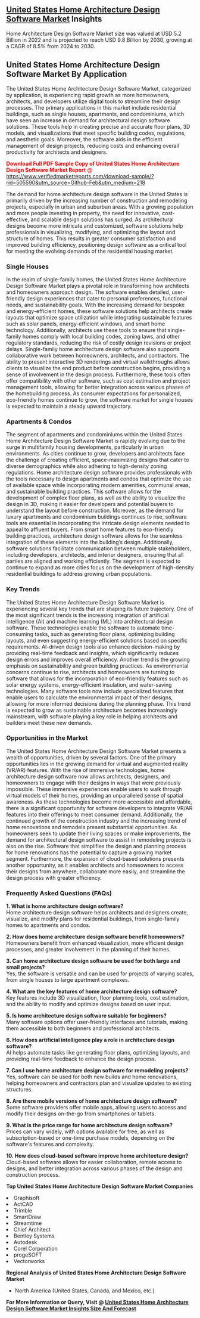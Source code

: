 <h2><a href="https://www.verifiedmarketreports.com/download-sample/?rid=505590&amp;utm_source=Github-Feb&amp;utm_medium=218" target="_blank">United States Home Architecture Design Software Market</a> Insights</h2><p>Home Architecture Design Software Market size was valued at USD 5.2 Billion in 2022 and is projected to reach USD 9.8 Billion by 2030, growing at a CAGR of 8.5% from 2024 to 2030.</p><p><div> <h2>United States Home Architecture Design Software Market By Application</h2> The United States Home Architecture Design Software Market, categorized by application, is experiencing rapid growth as more homeowners, architects, and developers utilize digital tools to streamline their design processes. The primary applications in this market include residential buildings, such as single houses, apartments, and condominiums, which have seen an increase in demand for architectural design software solutions. These tools help in creating precise and accurate floor plans, 3D models, and visualizations that meet specific building codes, regulations, and aesthetic goals. Moreover, the software aids in the efficient management of design projects, reducing costs and enhancing overall productivity for architects and designers. <p><span class=""><span style="color: #ff0000;"><strong>Download Full PDF Sample Copy of United States Home Architecture Design Software Market Report</strong> @ </span><a href="https://www.verifiedmarketreports.com/download-sample/?rid=505590&amp;utm_source=Github-Feb&amp;utm_medium=218" target="_blank">https://www.verifiedmarketreports.com/download-sample/?rid=505590&amp;utm_source=Github-Feb&amp;utm_medium=218</a></span></p> The demand for home architecture design software in the United States is primarily driven by the increasing number of construction and remodeling projects, especially in urban and suburban areas. With a growing population and more people investing in property, the need for innovative, cost-effective, and scalable design solutions has surged. As architectural designs become more intricate and customized, software solutions help professionals in visualizing, modifying, and optimizing the layout and structure of homes. This results in greater consumer satisfaction and improved building efficiency, positioning design software as a critical tool for meeting the evolving demands of the residential housing market. <h3>Single Houses</h3> In the realm of single-family homes, the United States Home Architecture Design Software Market plays a pivotal role in transforming how architects and homeowners approach design. The software enables detailed, user-friendly design experiences that cater to personal preferences, functional needs, and sustainability goals. With the increasing demand for bespoke and energy-efficient homes, these software solutions help architects create layouts that optimize space utilization while integrating sustainable features such as solar panels, energy-efficient windows, and smart home technology. Additionally, architects use these tools to ensure that single-family homes comply with local building codes, zoning laws, and other regulatory standards, reducing the risk of costly design revisions or project delays. Single-family home architecture design software also supports collaborative work between homeowners, architects, and contractors. The ability to present interactive 3D renderings and virtual walkthroughs allows clients to visualize the end product before construction begins, providing a sense of involvement in the design process. Furthermore, these tools often offer compatibility with other software, such as cost estimation and project management tools, allowing for better integration across various phases of the homebuilding process. As consumer expectations for personalized, eco-friendly homes continue to grow, the software market for single houses is expected to maintain a steady upward trajectory. <h3>Apartments & Condos</h3> The segment of apartments and condominiums within the United States Home Architecture Design Software Market is rapidly evolving due to the surge in multifamily housing developments, particularly in urban environments. As cities continue to grow, developers and architects face the challenge of creating efficient, space-maximizing designs that cater to diverse demographics while also adhering to high-density zoning regulations. Home architecture design software provides professionals with the tools necessary to design apartments and condos that optimize the use of available space while incorporating modern amenities, communal areas, and sustainable building practices. This software allows for the development of complex floor plans, as well as the ability to visualize the design in 3D, making it easier for developers and potential buyers to understand the layout before construction. Moreover, as the demand for luxury apartments and condominium buildings continues to rise, software tools are essential in incorporating the intricate design elements needed to appeal to affluent buyers. From smart home features to eco-friendly building practices, architecture design software allows for the seamless integration of these elements into the building’s design. Additionally, software solutions facilitate communication between multiple stakeholders, including developers, architects, and interior designers, ensuring that all parties are aligned and working efficiently. The segment is expected to continue to expand as more cities focus on the development of high-density residential buildings to address growing urban populations. <h3>Key Trends</h3> The United States Home Architecture Design Software Market is experiencing several key trends that are shaping its future trajectory. One of the most significant trends is the increasing integration of artificial intelligence (AI) and machine learning (ML) into architectural design software. These technologies enable the software to automate time-consuming tasks, such as generating floor plans, optimizing building layouts, and even suggesting energy-efficient solutions based on specific requirements. AI-driven design tools also enhance decision-making by providing real-time feedback and insights, which significantly reduces design errors and improves overall efficiency. Another trend is the growing emphasis on sustainability and green building practices. As environmental concerns continue to rise, architects and homeowners are turning to software that allows for the incorporation of eco-friendly features such as solar energy systems, energy-efficient insulation, and water-saving technologies. Many software tools now include specialized features that enable users to calculate the environmental impact of their designs, allowing for more informed decisions during the planning phase. This trend is expected to grow as sustainable architecture becomes increasingly mainstream, with software playing a key role in helping architects and builders meet these new demands. <h3>Opportunities in the Market</h3> The United States Home Architecture Design Software Market presents a wealth of opportunities, driven by several factors. One of the primary opportunities lies in the growing demand for virtual and augmented reality (VR/AR) features. With the rise of immersive technologies, home architecture design software now allows architects, designers, and homeowners to engage with their designs in ways that were previously impossible. These immersive experiences enable users to walk through virtual models of their homes, providing an unparalleled sense of spatial awareness. As these technologies become more accessible and affordable, there is a significant opportunity for software developers to integrate VR/AR features into their offerings to meet consumer demand. Additionally, the continued growth of the construction industry and the increasing trend of home renovations and remodels present substantial opportunities. As homeowners seek to update their living spaces or make improvements, the demand for architectural design software to assist in remodeling projects is also on the rise. Software that simplifies the design and planning process for home renovations has the potential to capture a growing market segment. Furthermore, the expansion of cloud-based solutions presents another opportunity, as it enables architects and homeowners to access their designs from anywhere, collaborate more easily, and streamline the design process with greater efficiency. <h3>Frequently Asked Questions (FAQs)</h3> <p><b>1. What is home architecture design software?</b><br>Home architecture design software helps architects and designers create, visualize, and modify plans for residential buildings, from single-family homes to apartments and condos.</p> <p><b>2. How does home architecture design software benefit homeowners?</b><br>Homeowners benefit from enhanced visualization, more efficient design processes, and greater involvement in the planning of their homes.</p> <p><b>3. Can home architecture design software be used for both large and small projects?</b><br>Yes, the software is versatile and can be used for projects of varying scales, from single houses to large apartment complexes.</p> <p><b>4. What are the key features of home architecture design software?</b><br>Key features include 3D visualization, floor planning tools, cost estimation, and the ability to modify and optimize designs based on user input.</p> <p><b>5. Is home architecture design software suitable for beginners?</b><br>Many software options offer user-friendly interfaces and tutorials, making them accessible to both beginners and professional architects.</p> <p><b>6. How does artificial intelligence play a role in architecture design software?</b><br>AI helps automate tasks like generating floor plans, optimizing layouts, and providing real-time feedback to enhance the design process.</p> <p><b>7. Can I use home architecture design software for remodeling projects?</b><br>Yes, software can be used for both new builds and home renovations, helping homeowners and contractors plan and visualize updates to existing structures.</p> <p><b>8. Are there mobile versions of home architecture design software?</b><br>Some software providers offer mobile apps, allowing users to access and modify their designs on-the-go from smartphones or tablets.</p> <p><b>9. What is the price range for home architecture design software?</b><br>Prices can vary widely, with options available for free, as well as subscription-based or one-time purchase models, depending on the software's features and complexity.</p> <p><b>10. How does cloud-based software improve home architecture design?</b><br>Cloud-based software allows for easier collaboration, remote access to designs, and better integration across various phases of the design and construction process.</p> </div></p><p><strong>Top United States Home Architecture Design Software Market Companies</strong></p><div data-test-id=""><p><li>Graphisoft</li><li> ActCAD</li><li> Trimble</li><li> SmartDraw</li><li> Streamtime</li><li> Chief Architect</li><li> Bentley Systems</li><li> Autodesk</li><li> Corel Corporation</li><li> progeSOFT</li><li> Vectorworks</li></p><div><strong>Regional Analysis of&nbsp;United States Home Architecture Design Software Market</strong></div><ul><li dir="ltr"><p dir="ltr">North America&nbsp;(United States, Canada, and Mexico, etc.)</p></li></ul><p><strong>For More Information or Query, Visit @&nbsp;</strong><strong><a href="https://www.verifiedmarketreports.com/product/home-architecture-design-software-market/?utm_source=Github-Feb&amp;utm_medium=218" target="_blank">United States Home Architecture Design Software Market Insights Size And Forecast</a></strong></p></div>
